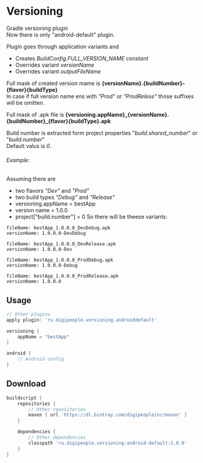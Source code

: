 # Versioning
Gradle versioning plugin  
Now there is only "android-default" plugin.

Plugin goes through application variants and
- Creates *BuildConfig.FULL_VERSION_NAME constant*
- Overrides variant *versionName*
- Overrides variant *outputFileName*

Full mask of created version mame is **{versionName}.{buildNumber}-{flavor}{buildType}**  
In case if full version name ens with *"Prod"* or *"ProdRelese"* those suffixes will be omitten.

Full mask of .apk file is **{versioning.appName}\_{versionName}.{buildNumber}\_{flavor}{buildType}.apk**

Build number is extracted form project properties "*build.shared_number*" or "*build.number*"  
Default valus is *0*.

###### Example:
Assuming there are 
- two flavors *"Dev"* and *"Prod"*
- two build types *"Debug"* and *"Release"*
- versioning.appName = bestApp
- version name = 1.0.0
- project["build.number"] = 0
So there will be theese variants:
```
fileName: bestApp_1.0.0.0_DevDebug.apk
versionName: 1.0.0.0-DevDebug
```
```
fileName: bestApp_1.0.0.0_DevRelease.apk
versionName: 1.0.0.0-Dev
```
```
fileName: bestApp_1.0.0.0_ProdDebug.apk
versionName: 1.0.0.0-Debug
```
```
fileName: bestApp_1.0.0.0_ProdRelease.apk
versionName: 1.0.0.0
```
Usage
--------
```groovy
// Other plugins
apply plugin: 'ru.digipeople.versioning.androiddefault'

versioning {
    appName = "bestApp"
}

android {
    // Android config
}
```


Download
------------
```groovy
buildscript {
    repositories {
        // Other repositories
        maven { url 'https://dl.bintray.com/digipeopleinc/maven' }
    }

    dependencies {
        // Other dependencies
        classpath 'ru.digipeople.versioning:android-default:1.0.0'
    }
}

```
